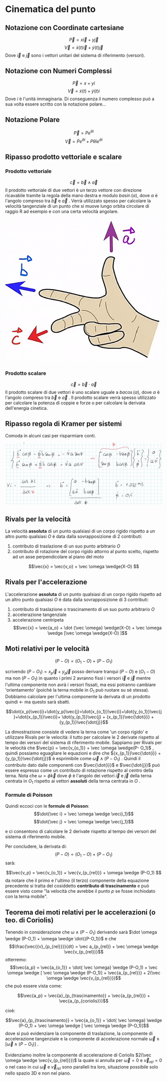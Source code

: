 # Cinematica del punto 
## Notazione con Coordinate cartesiane 
$$\vec P = x \vec i +y \vec j$$
$$\vec V = \dot x(t) \vec i + \dot y(t) \vec j$$
Dove $\vec i$ e $\vec j$ sono i vettori unitari del sistema di riferimento (versori).

## Notazione con Numeri Complessi
$$\vec P = x + y i$$
$$\vec V = \dot x(t) + \dot y(t) i$$
Dove $i$ è l'unità immaginaria. Di conseguenza il numero complesso può a sua volta essere scritto con la notazione polare...

## Notazione Polare
$$\vec P=Pe^{\theta i}$$
$$\vec V= \dot Pe^{\theta i} + P \dot \theta i e^{\theta i}$$

## Ripasso prodotto vettoriale e scalare

### Prodotto vettoriale
$$\vec c = \vec b \wedge \vec a$$
Il prodotto vettoriale di due vettori è un terzo vettore con direzione ricavabile tramite la regola della mano destra e modulo $ba \sin(\alpha)$, dove $\alpha$ è l'angolo compreso tra $\vec b$ e $\vec{a}$ . Verrà utilizzato spesso per calcolare la velocità tangenziale di un punto che si muove lungo orbita circolare di raggio R ad esempio e con una certa velocità angolare.

![](images/ProdottoVettoriale.png)

### Prodotto scalare
$$\vec c = \vec b \cdot \vec a$$
Il prodotto scalare di due vettori è uno scalare uguale a $ba \cos(\alpha)$, dove $\alpha$ è l'angolo compreso tra $\vec b$ e $\vec{a}$ . Il prodotto scalare verrà spesso utilizzato per calcolare la potenza di coppie e forze o per calcolare la derivata dell'energia cinetica.

## Ripasso regola di Kramer per sistemi
Comoda in alcuni casi per risparmiare conti.


![](images/Kramer.jpg)


## Rivals per la velocità

La velocità **assoluta** di un punto qualsiasi di un corpo rigido rispetto a un altro punto qualsiasi $O$ è data dalla sovrapposizione di 2 contributi: 
1) contributo di traslazione di un suo punto arbitrario $O$
2) contributo di rotazione del corpo rigido attorno al punto scelto, rispetto ad un asse perpendicolare al piano del moto 

$$\vec{x} = \vec{v_o} + \vec \omega \wedge(X-O) $$

## Rivals per l'accelerazione

L'accelerazione **assoluta** di un punto qualsiasi di un corpo rigido rispetto ad un altro punto qualsiasi $O$ è data dalla sovrapposizione di 3 contributi: 
1) contributo di traslazione o trascinamento di un suo punto arbitrario $O$
2) accelerazione tangenziale
3) accelerazione centripeta 
$$\vec{x} = \vec{a_o} + \dot {\vec \omega} \wedge(X-O)  + \vec \omega \wedge [\vec \omega \wedge(X-O) ]$$


## Moti relativi per le velocità

$$(P-O) = (O_1 - O) + (P-O_1)$$

scrivendo $(P-O_1)=x_p\vec{i}+y_p\vec{j}$ posso derivare tranqui $(P-O)$ e $(O_1 - O)$ ma non $(P-O_1)$ in quanto i primi 2 avranno fissi i versori $\vec{i}$ e $\vec{j}$ mentre l'ultima componente non avrà i versori fissati, ma essi potranno cambiare  'orientamento' (poichè la terna mobile in $O_1$ può ruotare su sè stessa). 
Dobbiamo calcolare per l'ultima componente la derivata di un prodotto quindi $\leftarrow$ ma questo sarà sbatti. 

$$\dot{x_p}\vec{i}+\dot{y_p}\vec{j}=\dot{x_{o_1}}\vec{i}+\dot{y_{o_1}}\vec{j}+\dot{x_{p_1}}\vec{i}+ \dot{y_{p_1}}\vec{j} + {x_{p_1}}\vec{\dot{i}}  +{y_{p_1}}\vec{\dot{j}}$$ 

La dimostrazione consiste di vedere la terna come 'un corpo rigido' e utilizzare Rivals per le velocità: il tutto per calcolare le 2 derivate rispetto al tempo dei versori del sistema di riferimento mobile. 
Sappiamo per Rivals per le velocità che  $\vec{p} = \vec{v_{o_1}} + \vec \omega \wedge(P- O_1)$ , quindi possiamo eguagliare le equazioni e dire che ${x_{p_1}}\vec{\dot{i}}  +{y_{p_1}}\vec{\dot{j}}$ è esprimibile come $\vec \omega \wedge(P-O_1)$ .
Quindi il contributo dato dalle componenti con $\vec{\dot{i}}$ e $\vec{\dot{j}}$ può essere espresso come un contributo di rotazione rispetto al centro della terna. Nota che $\omega = \dot \phi \vec{k}$ dove $\phi$ è l'angolo dei vettori $\vec i$ e $\vec j$  della terna centrata in $O_1$ rispetto ai vettori **assoluti** della terna centrata in $O$ .

### Formule di Poisson
Quindi eccoci con le **formule di Poisson**:
$$\dot{\vec i} = \vec \omega \wedge \vec{i_1}$$
$$\dot{\vec j}  = \vec \omega \wedge \vec{j_1}$$

e ci consentono di calcolare le 2 derivate rispetto al tempo dei versori del sistema di riferimento mobile. 

Per concludere, la derivata di: 
$$(P-O) = (O_1 - O) + (P-O_1)$$
sarà: 

$$\vec{v_p} = \vec{v_{o_1}} + \vec{v_{p_{rel}}} + \omega \wedge (P-O_1) $$
da notare che il primo e l'ultimo (il terzo) componente della equazione precedente si tratta del cosiddetto **contributo di trascinamento** e può essere visto come "la velocità che avrebbe il punto $p$ se fosse inchiodato con la terna mobile". 

## Teorema dei moti relativi per le accelerazioni (o teo. di Coriolis)

Tenendo in considerazione che  $\omega \wedge (P-O_1)$ derivando sarà $\dot \omega \wedge (P-O_1) +  \omega \wedge \dot{(P-O_1)}$  e che $$\frac{\vec{{v}_{p_{rel}}}}{dt} =  \vec a_{p_{rel}} + \vec \omega \wedge \vec{v_{p_{rel}}}$$
otterremo:
$$\vec{a_p} = \vec{a_{o_1}} +  \dot{ \vec \omega} \wedge (P-O_1) + \vec \omega \wedge [ \vec \omega  \wedge (P-O_1)] + \vec{a_{p_{rel}}} + 2(\vec \omega \wedge \vec{v_{p_{rel}}})$$
che può essere vista come:

$$\vec{a_p} = \vec{a}_{p_{trascinamento}}  + \vec{a_{p_{rel}}} + \vec{a_{p_{coriolis}}}$$

cioè: 

$$\vec{a}_{p_{trascinamento}} =  \vec{a_{o_1}} +  \dot{ \vec \omega} \wedge (P-O_1) + \vec \omega \wedge [ \vec \omega  \wedge (P-O_1)]$$
dove si può evidenziare la componente di traslazione, la componente di accelerazione tangenziale e la componente di accelerazione normale $\vec \omega \wedge [ \vec \omega  \wedge (P-O_1)]$ .

Evidenziamo inoltre la componente di accelerazione di Coriolis $2(\vec \omega \wedge \vec{v_{p_{rel}}})$ la quale si annulla per $\vec \omega =0$ e $\vec v_{rel} =0$ o nel caso in cui $\vec \omega$ e $\vec v_{rel}$ sono paralleli tra loro, situazione possibile solo nello spazio 3D e non nel piano. 

